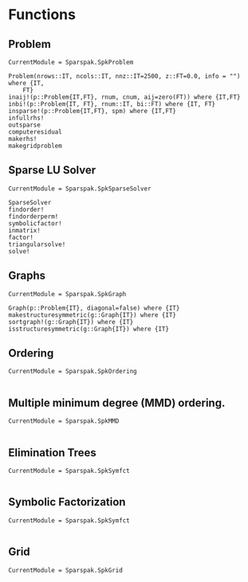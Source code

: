 # Functions

## Problem

```@meta
CurrentModule = Sparspak.SpkProblem
```

```@docs
Problem(nrows::IT, ncols::IT, nnz::IT=2500, z::FT=0.0, info = "") where {IT, 
    FT}
inaij!(p::Problem{IT,FT}, rnum, cnum, aij=zero(FT)) where {IT,FT}
inbi!(p::Problem{IT, FT}, rnum::IT, bi::FT) where {IT, FT}
insparse!(p::Problem{IT,FT}, spm) where {IT,FT}
infullrhs!
outsparse
computeresidual
makerhs!
makegridproblem
```

## Sparse LU Solver

```@meta
CurrentModule = Sparspak.SpkSparseSolver
```

```@docs
SparseSolver
findorder!
findorderperm!
symbolicfactor!
inmatrix!
factor!
triangularsolve!
solve!
```

## Graphs

```@meta
CurrentModule = Sparspak.SpkGraph
```

```@docs
Graph(p::Problem{IT}, diagonal=false) where {IT}
makestructuresymmetric(g::Graph{IT}) where {IT}
sortgraph!(g::Graph{IT}) where {IT}
isstructuresymmetric(g::Graph{IT}) where {IT}
```

## Ordering

```@meta
CurrentModule = Sparspak.SpkOrdering
```

```@docs

```

## Multiple minimum degree (MMD) ordering.

```@meta
CurrentModule = Sparspak.SpkMMD
```

```@docs

```

## Elimination Trees

```@meta
CurrentModule = Sparspak.SpkSymfct
```

```@docs

```

## Symbolic Factorization

```@meta
CurrentModule = Sparspak.SpkSymfct
```

```@docs

```

## Grid

```@meta
CurrentModule = Sparspak.SpkGrid
```

```@docs

```
